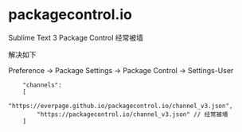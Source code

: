 # packagecontrol.io
Sublime Text 3 Package Control 经常被墙

解决如下

Preference -> Package Settings -> Package Control -> Settings-User

```text
	"channels":
	[
		"https://everpage.github.io/packagecontrol.io/channel_v3.json",
		"https://packagecontrol.io/channel_v3.json" // 经常被墙
	]
```
